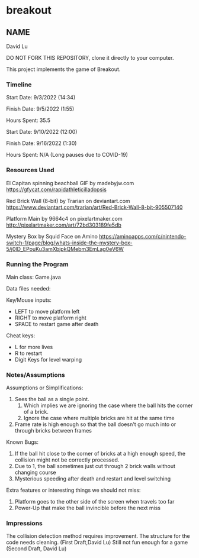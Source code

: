 # breakout
## NAME
David Lu

DO NOT FORK THIS REPOSITORY, clone it directly to your computer.


This project implements the game of Breakout.

### Timeline

Start Date: 9/3/2022 (14:34)

Finish Date: 9/5/2022 (1:55)

Hours Spent: 35.5



Start Date: 9/10/2022 (12:00)

Finish Date: 9/16/2022 (1:30)

Hours Spent: N/A (Long pauses due to COVID-19)

### Resources Used

El Capitan spinning beachball GIF by madebyjw.com
https://gfycat.com/rapidathleticilladopsis

Red Brick Wall (8-bit) by Trarian on deviantart.com
https://www.deviantart.com/trarian/art/Red-Brick-Wall-8-bit-905507140

Platform Main by 9664c4 on pixelartmaker.com
http://pixelartmaker.com/art/72bd303189fe5db

Mystery Box by Squid Face on Amino
https://aminoapps.com/c/nintendo-switch-1/page/blog/whats-inside-the-mystery-box-5/j0lD_EPouKu3amXbjpkQMebm3EmLag0eV6W

### Running the Program

Main class:
Game.java

Data files needed: 

Key/Mouse inputs:
* LEFT to move platform left
* RIGHT to move platform right
* SPACE to restart game after death

Cheat keys:
* L for more lives
* R to restart
* Digit Keys for level warping

### Notes/Assumptions

Assumptions or Simplifications:
1. Sees the ball as a single point.
   1. Which implies we are ignoring the case where the ball hits the corner
   of a brick.
   2. Ignore the case where multiple bricks are hit at the same time
2. Frame rate is high enough so that the ball doesn't go much into or through bricks
between frames


Known Bugs:
1. If the ball hit close to the corner of bricks at a high enough speed, the 
collision might not be correctly processed.
2. Due to 1, the ball sometimes just cut through 2 brick walls without changing
course
3. Mysterious speeding after death and restart and level switching


Extra features or interesting things we should not miss:

1. Platform goes to the other side of the screen when travels too far 
2. Power-Up that make the ball invincible before the next miss

### Impressions
The collision detection method requires improvement. The structure for the code
needs cleaning. (First Draft,David Lu)
Still not fun enough for a game (Second Draft, David Lu)

